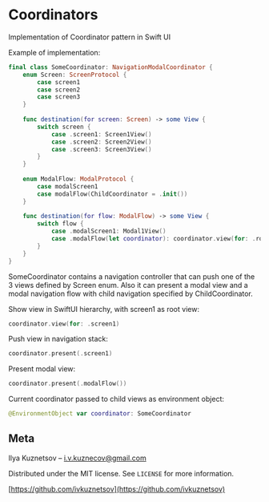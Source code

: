 # Coordinators

Implementation of Coordinator pattern in Swift UI

Example of implementation:

```swift
final class SomeCoordinator: NavigationModalCoordinator {
    enum Screen: ScreenProtocol {
        case screen1
        case screen2
        case screen3
    }
    
    func destination(for screen: Screen) -> some View {
        switch screen {
            case .screen1: Screen1View()
            case .screen2: Screen2View()
            case .screen3: Screen3View()
        }
    }
    
    enum ModalFlow: ModalProtocol {
        case modalScreen1
        case modalFlow(ChildCoordinator = .init())
    }
    
    func destination(for flow: ModalFlow) -> some View {
        switch flow {
            case .modalScreen1: Modal1View()
            case .modalFlow(let coordinator): coordinator.view(for: .rootScreen)
        }
    }
}
```

SomeCoordinator contains a navigation controller that can push one of the 3 views defined by Screen enum.
Also it can present a modal view and a modal navigation flow with child navigation specified by ChildCoordinator.

Show view in SwiftUI hierarchy, with screen1 as root view:
```swift
coordinator.view(for: .screen1)
```

Push view in navigation stack:
```swift
coordinator.present(.screen1)
```

Present modal view:
```swift
coordinator.present(.modalFlow())
```

Current coordinator passed to child views as environment object:
```swift
@EnvironmentObject var coordinator: SomeCoordinator
```

## Meta

Ilya Kuznetsov – i.v.kuznecov@gmail.com

Distributed under the MIT license. See ``LICENSE`` for more information.

[https://github.com/ivkuznetsov](https://github.com/ivkuznetsov)
